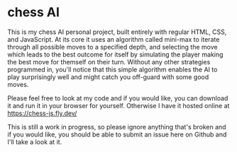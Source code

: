 # chess AI

This is my chess AI personal project, built entirely with regular HTML, CSS, and JavaScript. At its core it uses an algorithm called mini-max to iterate through all possible moves to a specified depth, and selecting the move which leads to the best outcome for itself by simulating the player making the best move for themself on their turn. Without any other strategies programmed in, you'll notice that this simple algorithm enables the AI to play surprisingly well and might catch you off-guard with some good moves.

Please feel free to look at my code and if you would like, you can download it and run it in your browser for yourself. Otherwise I have it hosted online at https://chess-js.fly.dev/

This is still a work in progress, so please ignore anything that's broken and if you would like, you should be able to submit an issue here on Github and I'll take a look at it.
